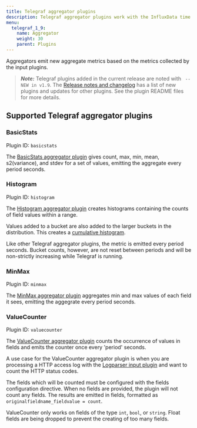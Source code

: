 ```yaml
---
title: Telegraf aggregator plugins
description: Telegraf aggregator plugins work with the InfluxData time series platfrom to create aggregate metrics (for example, mean, min, max, quantiles, etc.) collected by the input plugins. Aggregator plugins include support for basic statistics, histograms, and min/max values.
menu:
  telegraf_1_9:
    name: Aggregator
    weight: 30
    parent: Plugins
---
```


Aggregators emit new aggregate metrics based on the metrics collected by the input plugins.

> ***Note:*** Telegraf plugins added in the current release are noted with ` -- NEW in v1.9`.
>The [Release notes and changelog](/telegraf/v1.9/about_the_project/release-notes-changelog) has a list of new plugins and updates for other plugins. See the plugin README files for more details.

## Supported Telegraf aggregator plugins


### BasicStats

Plugin ID: `basicstats`

The [BasicStats aggregator plugin](https://github.com/influxdata/telegraf/blob/release-1.9/plugins/aggregators/basicstats/README.md) gives count, max, min, mean, s2(variance), and stdev for a set of values, emitting the aggregate every period seconds.

### Histogram

Plugin ID: `histogram`

The [Histogram aggregator plugin](https://github.com/influxdata/telegraf/blob/release-1.9/plugins/aggregators/histogram/README.md) creates histograms containing the counts of field values within a range.

Values added to a bucket are also added to the larger buckets in the distribution. This creates a [cumulative histogram](https://upload.wikimedia.org/wikipedia/commons/5/53/Cumulative_vs_normal_histogram.svg).

Like other Telegraf aggregator plugins, the metric is emitted every period seconds. Bucket counts, however, are not reset between periods and will be non-strictly increasing while Telegraf is running.

### MinMax

Plugin ID: `minmax`

The [MinMax aggregator plugin](https://github.com/influxdata/telegraf/blob/release-1.9/plugins/aggregators/minmax/README.md) aggregates min and max values of each field it sees, emitting the aggegrate every period seconds.

### ValueCounter

Plugin ID: `valuecounter`

The [ValueCounter aggregator plugin](https://github.com/influxdata/telegraf/blob/release-1.9/plugins/aggregators/valuecounter/README.md) counts the occurrence of values in fields and emits the counter once every 'period' seconds.

A use case for the ValueCounter aggregator plugin is when you are processing a HTTP access log with the [Logparser input plugin](/telegraf/v1.8/plugins/inputs/#logparser) and want to count the HTTP status codes.

The fields which will be counted must be configured with the fields configuration directive. When no fields are provided, the plugin will not count any fields.
The results are emitted in fields, formatted as `originalfieldname_fieldvalue = count`.

ValueCounter only works on fields of the type `int`, `bool`, or `string`. Float fields are being dropped to prevent the creating of too many fields.
